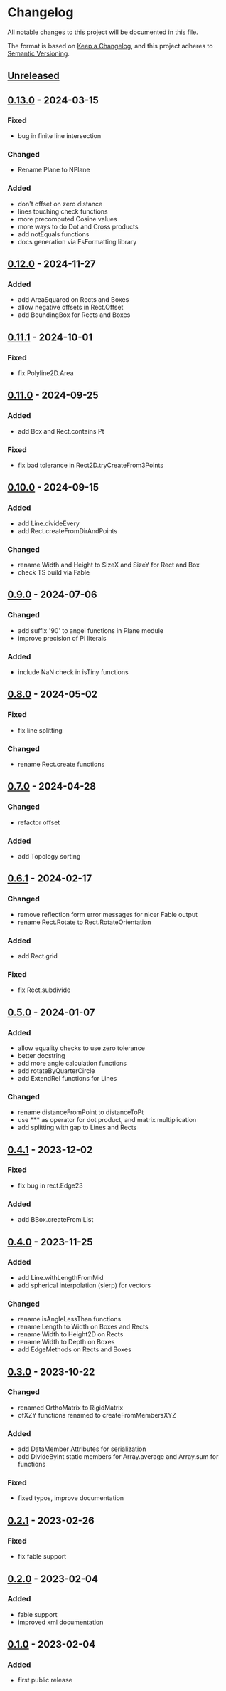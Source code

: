 # Changelog

All notable changes to this project will be documented in this file.

The format is based on [Keep a Changelog](https://keepachangelog.com/en/1.0.0/),
and this project adheres to [Semantic Versioning](https://semver.org/spec/v2.0.0.html).

## [Unreleased]

## [0.13.0] - 2024-03-15
### Fixed
- bug in finite line intersection
### Changed
- Rename Plane to NPlane
### Added
- don't offset on zero distance
- lines touching check functions
- more precomputed Cosine values
- more ways to do Dot and Cross products
- add notEquals functions
- docs generation via FsFormatting library

## [0.12.0] - 2024-11-27
### Added
- add AreaSquared on Rects and Boxes
- allow negative offsets in Rect.Offset
- add BoundingBox for Rects and Boxes

## [0.11.1] - 2024-10-01
### Fixed
- fix Polyline2D.Area

## [0.11.0] - 2024-09-25
### Added
- add Box and Rect.contains Pt
### Fixed
- fix bad tolerance in Rect2D.tryCreateFrom3Points

## [0.10.0] - 2024-09-15
### Added
- add Line.divideEvery
- add Rect.createFromDirAndPoints
### Changed
- rename Width and Height to SizeX and SizeY for Rect and Box
- check TS build via Fable

## [0.9.0] - 2024-07-06
### Changed
- add suffix '90' to angel functions in Plane module
- improve precision of Pi literals
### Added
- include NaN check in isTiny functions

## [0.8.0] - 2024-05-02
### Fixed
- fix line splitting
### Changed
- rename Rect.create functions

## [0.7.0] - 2024-04-28
### Changed
- refactor offset
### Added
- add Topology sorting

## [0.6.1] - 2024-02-17
### Changed
- remove reflection form error messages for nicer Fable output
- rename Rect.Rotate to Rect.RotateOrientation
### Added
- add Rect.grid
### Fixed
- fix Rect.subdivide

## [0.5.0] - 2024-01-07
### Added
- allow equality checks to use zero tolerance
- better docstring
- add more angle calculation functions
- add rotateByQuarterCircle
- add ExtendRel functions for Lines
### Changed
- rename distanceFromPoint to distanceToPt
- use *** as operator for dot product, and matrix multiplication
- add splitting with gap to Lines and Rects

## [0.4.1] - 2023-12-02
### Fixed
- fix bug in rect.Edge23
### Added
- add BBox.createFromIList

## [0.4.0] - 2023-11-25
### Added
- add Line.withLengthFromMid
- add spherical interpolation (slerp) for vectors
### Changed
- rename isAngleLessThan functions
- rename Length to Width on Boxes and Rects
- rename Width to Height2D on Rects
- rename Width to Depth on Boxes
- add EdgeMethods on Rects and Boxes

## [0.3.0] - 2023-10-22
### Changed
- renamed OrthoMatrix to RigidMatrix
- ofXZY functions renamed to createFromMembersXYZ
### Added
- add DataMember Attributes for serialization
- add DivideByInt static members for Array.average and Array.sum for functions
### Fixed
- fixed typos, improve documentation

## [0.2.1] - 2023-02-26
### Fixed
- fix fable support

## [0.2.0] - 2023-02-04
### Added
- fable support
- improved xml documentation

## [0.1.0] - 2023-02-04
### Added
- first public release

[Unreleased]: https://github.com/goswinr/Euclid/compare/v0.13.0...HEAD
[0.13.0]: https://github.com/goswinr/Euclid/compare/v0.12.0...v0.13.0
[0.12.0]: https://github.com/goswinr/Euclid/compare/v0.11.1...v0.12.0
[0.11.1]: https://github.com/goswinr/Euclid/compare/v0.11.0...v0.11.1
[0.11.0]: https://github.com/goswinr/Euclid/compare/v0.10.0...v0.11.0
[0.10.0]: https://github.com/goswinr/Euclid/compare/v0.9.0...v0.10.0
[0.9.0]: https://github.com/goswinr/Euclid/compare/v0.8.0...v0.9.0
[0.8.0]: https://github.com/goswinr/Euclid/compare/v0.7.0...v0.8.0
[0.7.0]: https://github.com/goswinr/Euclid/compare/v0.6.1...v0.7.0
[0.6.1]: https://github.com/goswinr/Euclid/compare/v0.5.0...v0.6.1
[0.5.0]: https://github.com/goswinr/Euclid/compare/v0.4.1...v0.5.0
[0.4.1]: https://github.com/goswinr/Euclid/compare/v0.4.0...v0.4.1
[0.4.0]: https://github.com/goswinr/Euclid/compare/v0.3.0...v0.4.0
[0.3.0]: https://github.com/goswinr/Euclid/compare/v0.2.1...v0.3.0
[0.2.1]: https://github.com/goswinr/Euclid/compare/v0.2.0...v0.2.1
[0.2.0]: https://github.com/goswinr/Euclid/compare/v0.1.0...v0.2.0
[0.1.0]: https://github.com/goswinr/Euclid/releases/tag/v0.1.0

<!--
use to get tag dates:
git log --tags --simplify-by-decoration --pretty="format:%ci %d"
-->